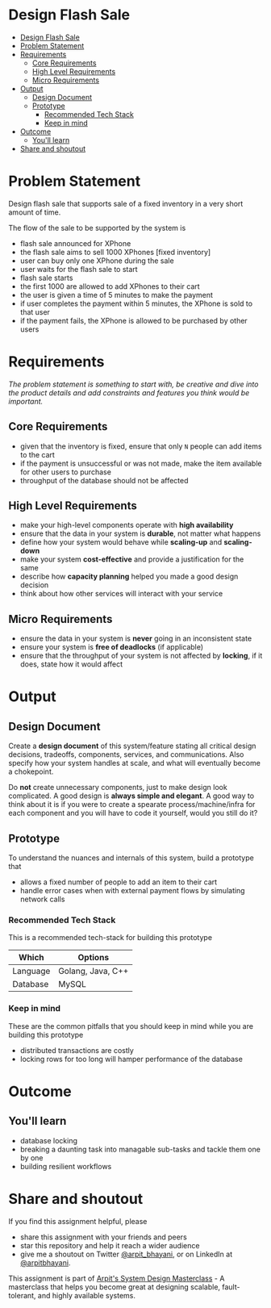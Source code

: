 Design Flash Sale
===

<!--ts-->
* [Design Flash Sale](#design-flash-sale)
* [Problem Statement](#problem-statement)
* [Requirements](#requirements)
   * [Core Requirements](#core-requirements)
   * [High Level Requirements](#high-level-requirements)
   * [Micro Requirements](#micro-requirements)
* [Output](#output)
   * [Design Document](#design-document)
   * [Prototype](#prototype)
      * [Recommended Tech Stack](#recommended-tech-stack)
      * [Keep in mind](#keep-in-mind)
* [Outcome](#outcome)
   * [You'll learn](#youll-learn)
* [Share and shoutout](#share-and-shoutout)
<!--te-->

# Problem Statement

Design flash sale that supports sale of a fixed inventory in a very short amount of time.

The flow of the sale to be supported by the system is

 - flash sale announced for XPhone
 - the flash sale aims to sell 1000 XPhones [fixed inventory]
 - user can buy only one XPhone during the sale
 - user waits for the flash sale to start
 - flash sale starts
 - the first 1000 are allowed to add XPhones to their cart
 - the user is given a time of 5 minutes to make the payment
 - if user completes the payment within 5 minutes, the XPhone is sold to that user
 - if the payment fails, the XPhone is allowed to be purchased by other users

# Requirements

<!--rs-->
*The problem statement is something to start with, be creative and dive into the product details and add constraints and features you think would be important.*
<!--re-->

## Core Requirements

 - given that the inventory is fixed, ensure that only `N` people can add items to the cart
 - if the payment is unsuccessful or was not made, make the item available for other users to purchase
 - throughput of the database should not be affected

##  High Level Requirements
<!--hs-->
- make your high-level components operate with **high availability**
 - ensure that the data in your system is **durable**, not matter what happens
 - define how your system would behave while **scaling-up** and **scaling-down**
 - make your system **cost-effective** and provide a justification for the same
 - describe how **capacity planning** helped you made a good design decision 
 - think about how other services will interact with your service
<!--he-->

##  Micro Requirements
<!--ms-->
- ensure the data in your system is **never** going in an inconsistent state
 - ensure your system is **free of deadlocks** (if applicable)
 - ensure that the throughput of your system is not affected by **locking**, if it does, state how it would affect
<!--me-->

# Output

## Design Document
<!--ds-->
Create a **design document** of this system/feature stating all critical design decisions, tradeoffs, components, services, and communications. Also specify how your system handles at scale, and what will eventually become a chokepoint.

Do **not** create unnecessary components, just to make design look complicated. A good design is **always simple and elegant**. A good way to think about it is if you were to create a spearate process/machine/infra for each component and you will have to code it yourself, would you still do it?
<!--de-->

## Prototype

To understand the nuances and internals of this system, build a prototype that

- allows a fixed number of people to add an item to their cart
- handle error cases when with external payment flows by simulating network calls

###  Recommended Tech Stack

This is a recommended tech-stack for building this prototype

|Which|Options|
|-----|-----|
|Language|Golang, Java, C++|
|Database|MySQL|

###  Keep in mind

These are the common pitfalls that you should keep in mind while you are building this prototype

- distributed transactions are costly
- locking rows for too long will hamper performance of the database

# Outcome

##  You'll learn

- database locking
- breaking a daunting task into managable sub-tasks and tackle them one by one
- building resilient workflows

<!--fs-->
#  Share and shoutout

If you find this assignment helpful, please
 - share this assignment with your friends and peers
 - star this repository and help it reach a wider audience
 - give me a shoutout on Twitter [@arpit_bhayani](https://twitter.com/@arpit_bhayani), or on LinkedIn at [@arpitbhayani](https://www.linkedin.com/in/arpitbhayani/).

This assignment is part of [Arpit's System Design Masterclass](https://arpitbhayani.me/masterclass) - A masterclass that helps you become great at designing scalable, fault-tolerant, and highly available systems.
<!--fe-->
